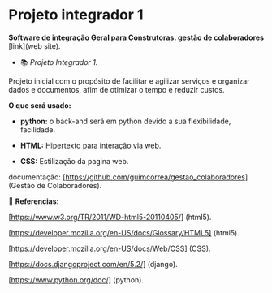 # Projeto integrador 1

**Software de integração Geral para Construtoras.
gestão de colaboradores** [link](web site).

* 📚  *Projeto Integrador 1.*

Projeto inicial com o propósito de facilitar e agilizar serviços e organizar dados e documentos, afim de otimizar o tempo e reduzir custos.

**O que será usado:**

* **python:** o back-and será em python devido a sua flexibilidade, facilidade.

* **HTML:** Hipertexto para interação via web. 

* **CSS:** Estilização da pagina web.

documentação: [https://github.com/guimcorrea/gestao_colaboradores] (Gestão de Colaboradores).

🔎 **Referencias:**

[https://www.w3.org/TR/2011/WD-html5-20110405/] (html5).

[https://developer.mozilla.org/en-US/docs/Glossary/HTML5] (html5).

[https://developer.mozilla.org/en-US/docs/Web/CSS]
(CSS).

[https://docs.djangoproject.com/en/5.2/] (django).

[https://www.python.org/doc/] (python).
